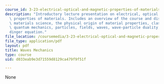 ```yaml
---
course_id: 3-23-electrical-optical-and-magnetic-properties-of-materials-fall-2007
description: "Introductory lecture presentation on electrical, optical, and magnetic\
  \ properties of materials. Includes an overview of the course and discussion of\
  \ materials science, the physical origin of material properties, classical mechanics,\
  \ quantum mechanics, particles, fields, waves, wave-particle duality, and  the Schr\xF6\
  dinger equation."
file_location: /coursemedia/3-23-electrical-optical-and-magnetic-properties-of-materials-fall-2007/d033eab9e3d71559d8129ca479f9f51f_lec1.pdf
file_type: application/pdf
layout: pdf
title: Waves Mechanics
type: course
uid: d033eab9e3d71559d8129ca479f9f51f

---
```

None